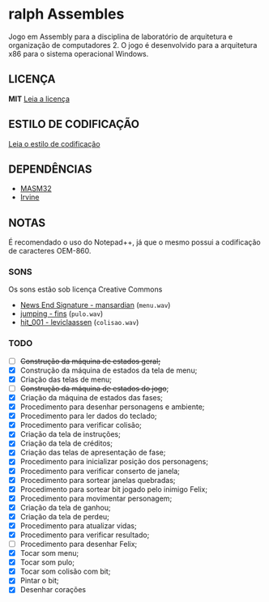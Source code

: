 # ralph Assembles
Jogo em Assembly para a disciplina de laboratório de arquitetura e organização de computadores 2. O jogo é desenvolvido para a arquitetura x86 para o sistema operacional Windows.

## LICENÇA
**MIT** [Leia a licença](LICENSE)

## ESTILO DE CODIFICAÇÃO
[Leia o estilo de codificação](CODE-STYLE.md)

## DEPENDÊNCIAS
* [MASM32](http://www.masm32.com/)
* [Irvine](http://kipirvine.com/asm/)

## NOTAS
É recomendado o uso do Notepad++, já que o mesmo possui a codificação de caracteres OEM-860.

### SONS
Os sons estão sob licença Creative Commons

* [News End Signature - mansardian](https://freesound.org/people/mansardian/sounds/61322/) (`menu.wav`)
* [jumping - fins](https://freesound.org/people/fins/sounds/146726/) (`pulo.wav`)
* [hit_001 - leviclaassen](https://freesound.org/people/leviclaassen/sounds/107788/) (`colisao.wav`)


### TODO
- [ ] ~~Construção da máquina de estados geral;~~
- [x] Construção da máquina de estados da tela de menu;
- [x] Criação das telas de menu;
- [ ] ~~Construção da máquina de estados do jogo~~;
- [x] Criação da máquina de estados das fases;
- [x] Procedimento para desenhar personagens e ambiente;
- [x] Procedimento para ler dados do teclado;
- [x] Procedimento para verificar colisão;
- [x] Criação da tela de instruções;
- [x] Criação da tela de créditos;
- [x] Criação das telas de apresentação de fase;
- [x] Procedimento para inicializar posição dos personagens;
- [x] Procedimento para verificar conserto de janela;
- [x] Procedimento para sortear janelas quebradas;
- [x] Procedimento para sortear bit jogado pelo inimigo Felix;
- [x] Procedimento para movimentar personagem;
- [x] Criação da tela de ganhou;
- [x] Criação da tela de perdeu;
- [x] Procedimento para atualizar vidas;
- [x] Procedimento para verificar resultado;
- [ ] Procedimento para desenhar Felix;
- [x] Tocar som menu;
- [x] Tocar som pulo;
- [x] Tocar som colisão com bit;
- [x] Pintar o bit;
- [x] Desenhar corações